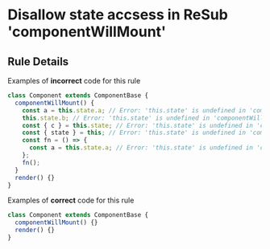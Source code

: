 # Disallow state accsess in ReSub 'componentWillMount'

## Rule Details

Examples of **incorrect** code for this rule

```ts
class Component extends ComponentBase {
  componentWillMount() {
    const a = this.state.a; // Error: 'this.state' is undefined in 'componentWillMount' callback
    this.state.b; // Error: 'this.state' is undefined in 'componentWillMount' callback
    const { c } = this.state; // Error: 'this.state' is undefined in 'componentWillMount' callback
    const { state } = this; // Error: 'this.state' is undefined in 'componentWillMount' callback
    const fn = () => {
      const a = this.state.a; // Error: 'this.state' is undefined in 'componentWillMount' callback
    };
    fn();
  }
  render() {}
}
```

Examples of **correct** code for this rule

```ts
class Component extends ComponentBase {
  componentWillMount() {}
  render() {}
}
```

